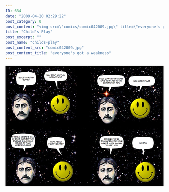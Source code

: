 ```yaml
---
ID: 634
date: "2009-04-20 02:29:22"
post_category: 0
post_content: "<img src=\"comics/comic042009.jpg\" title=\"everyone's got a weakness\" />"
title: "Child's Play"
post_excerpt: ""
post_name: "childs-play"
post_content_src: "comic042009.jpg"
post_content_title: "everyone's got a weakness"
---
```



[![everyone's got a weakness](/comics-hi-res/comic042009.jpg)](/comics-hi-res/comic042009.jpg "everyone's got a weakness")
